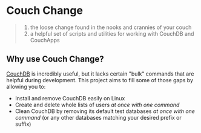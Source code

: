 # Couch Change

> 1. the loose change found in the nooks and crannies of your couch
> 2. a helpful set of scripts and utilities for working with CouchDB and CouchApps

## Why use Couch Change?
[CouchDB](http://couchdb.apache.org) is incredibly useful, but it lacks certain "bulk" commands that are helpful during development. This project aims to fill some of those gaps by allowing you to: 

- Install and remove CouchDB easily on Linux
- Create and delete whole lists of users _at once with one command_
- Clean CouchDB by removing its default test databases _at once with one command_ (or any other databases matching your desired prefix or suffix)
